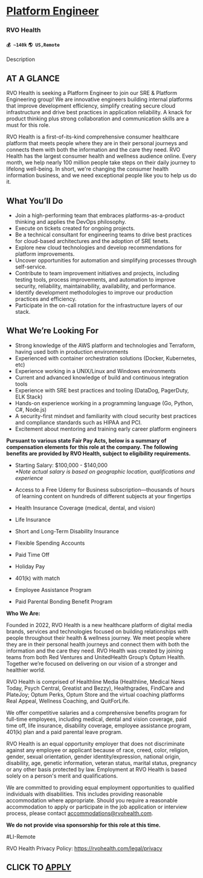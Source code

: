 # [Platform Engineer](https://www.remotewlb.com/apply/platform-engineer-83714)  
### RVO Health  
#### `💰 ~140k` `🌎 US,Remote`  

Description

## AT A GLANCE

RVO Health is seeking a Platform Engineer to join our SRE & Platform Engineering group! We are innovative engineers building internal platforms that improve development efficiency, simplify creating secure cloud infrastructure and drive best practices in application reliability. A knack for product thinking plus strong collaboration and communication skills are a must for this role.

RVO Health is a first-of-its-kind comprehensive consumer healthcare platform that meets people where they are in their personal journeys and connects them with both the information and the care they need. RVO Health has the largest consumer health and wellness audience online. Every month, we help nearly 100 million people take steps on their daily journey to lifelong well-being. In short, we're changing the consumer health information business, and we need exceptional people like you to help us do it.

## What You’ll Do

  * Join a high-performing team that embraces platforms-as-a-product thinking and applies the DevOps philosophy.
  * Execute on tickets created for ongoing projects.
  * Be a technical consultant for engineering teams to drive best practices for cloud-based architectures and the adoption of SRE tenets.
  * Explore new cloud technologies and develop recommendations for platform improvements.
  * Uncover opportunities for automation and simplifying processes through self-service.
  * Contribute to team improvement initiatives and projects, including testing tools, process improvements, and automation to improve security, reliability, maintainability, availability, and performance.
  * Identify development methodologies to improve our production practices and efficiency.
  * Participate in the on-call rotation for the infrastructure layers of our stack.

## What We’re Looking For

  * Strong knowledge of the AWS platform and technologies and Terraform, having used both in production environments
  * Experienced with container orchestration solutions (Docker, Kubernetes, etc)
  * Experience working in a UNIX/Linux and Windows environments
  * Current and advanced knowledge of build and continuous integration tools
  * Experience with SRE best practices and tooling (DataDog, PagerDuty, ELK Stack)
  * Hands-on experience working in a programming language (Go, Python, C#, Node.js)
  * A security-first mindset and familiarity with cloud security best practices and compliance standards such as HIPAA and PCI.
  * Excitement about mentoring and training early career platform engineers

**Pursuant to various state Fair Pay Acts, below is a summary of compensation elements for this role at the company. The following benefits are provided by RVO Health, subject to eligibility requirements.**

  * Starting Salary: $100,000 - $140,000  
 _*Note actual salary is based on geographic location, qualifications and experience_

  * Access to a Free Udemy for Business subscription—thousands of hours of learning content on hundreds of different subjects at your fingertips
  * Health Insurance Coverage (medical, dental, and vision)
  * Life Insurance
  * Short and Long-Term Disability Insurance
  * Flexible Spending Accounts
  * Paid Time Off
  * Holiday Pay
  * 401(k) with match
  * Employee Assistance Program
  * Paid Parental Bonding Benefit Program

**Who We Are:**

Founded in 2022, RVO Health is a new healthcare platform of digital media brands, services and technologies focused on building relationships with people throughout their health & wellness journey. We meet people where they are in their personal health journeys and connect them with both the information and the care they need. RVO Health was created by joining teams from both Red Ventures and UnitedHealth Group’s Optum Health. Together we’re focused on delivering on our vision of a stronger and healthier world.

RVO Health is comprised of Healthline Media (Healthline, Medical News Today, Psych Central, Greatist and Bezzy), Healthgrades, FindCare and PlateJoy; Optum Perks, Optum Store and the virtual coaching platforms Real Appeal, Wellness Coaching, and QuitForLife.

We offer competitive salaries and a comprehensive benefits program for full-time employees, including medical, dental and vision coverage, paid time off, life insurance, disability coverage, employee assistance program, 401(k) plan and a paid parental leave program.

RVO Health is an equal opportunity employer that does not discriminate against any employee or applicant because of race, creed, color, religion, gender, sexual orientation, gender identity/expression, national origin, disability, age, genetic information, veteran status, marital status, pregnancy or any other basis protected by law. Employment at RVO Health is based solely on a person's merit and qualifications.

We are committed to providing equal employment opportunities to qualified individuals with disabilities. This includes providing reasonable accommodation where appropriate. Should you require a reasonable accommodation to apply or participate in the job application or interview process, please contact accommodations@rvohealth.com.

**We do not provide visa sponsorship for this role at this time.**

#LI-Remote

RVO Health Privacy Policy: https://rvohealth.com/legal/privacy

  
## CLICK TO [APPLY](https://www.remotewlb.com/apply/platform-engineer-83714)

